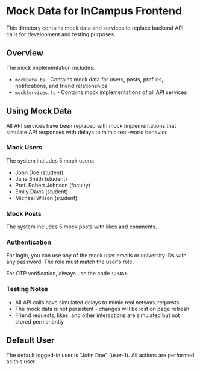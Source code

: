 # Mock Data for InCampus Frontend

This directory contains mock data and services to replace backend API calls for development and testing purposes.

## Overview

The mock implementation includes:

- `mockData.ts` - Contains mock data for users, posts, profiles, notifications, and friend relationships
- `mockServices.ts` - Contains mock implementations of all API services

## Using Mock Data

All API services have been replaced with mock implementations that simulate API responses with delays to mimic real-world behavior.

### Mock Users

The system includes 5 mock users:
- John Doe (student)
- Jane Smith (student)
- Prof. Robert Johnson (faculty)
- Emily Davis (student)
- Michael Wilson (student)

### Mock Posts

The system includes 5 mock posts with likes and comments.

### Authentication

For login, you can use any of the mock user emails or university IDs with any password. The role must match the user's role.

For OTP verification, always use the code `123456`.

### Testing Notes

- All API calls have simulated delays to mimic real network requests
- The mock data is not persistent - changes will be lost on page refresh
- Friend requests, likes, and other interactions are simulated but not stored permanently

## Default User

The default logged-in user is "John Doe" (user-1). All actions are performed as this user. 